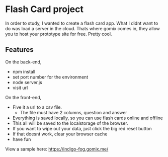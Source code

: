 Flash Card project
============================

In order to study, I wanted to create a flash card app.  What I didnt want to do was load a server in the cloud.  Thats where gomix comes in, they allow you to host your prototype site for free.  Pretty cool. 


Features
--------

On the back-end,
- npm install
- set port number for the environment
- node server.js
- visit url

On the front-end,
- Five it a url to a csv file.  
   - The file must have 2 columns, question and answer
- Everything is saved locally, so you can use flash cards online and offline
- This all will be saved to the localstorage of the browser.
- If you want to wipe out your data, just click the big red reset button
- If that doesnt work, clear your browser cache
- have fun

View a sample here:  https://indigo-fog.gomix.me/
